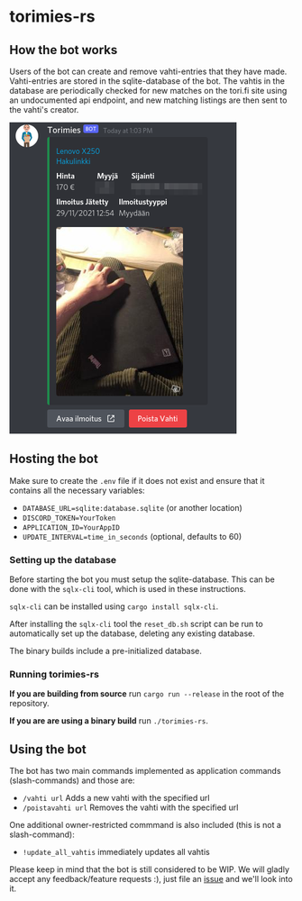 # torimies-rs

## How the bot works

Users of the bot can create and remove vahti-entries that they have made. Vahti-entries are stored in the sqlite-database of the bot.
The vahtis in the database are periodically checked for new matches on the tori.fi site using an undocumented api endpoint, and new matching listings are then sent to the vahti's creator.

![](./media/demo.png)

## Hosting the bot

Make sure to create the `.env` file if it does not exist and ensure that it contains all the necessary variables:
* `DATABASE_URL=sqlite:database.sqlite` (or another location)
* `DISCORD_TOKEN=YourToken`
* `APPLICATION_ID=YourAppID`
* `UPDATE_INTERVAL=time_in_seconds` (optional, defaults to 60)

### Setting up the database

Before starting the bot you must setup the sqlite-database. This can be done with the `sqlx-cli` tool, which is used in these instructions.

`sqlx-cli` can be installed using `cargo install sqlx-cli`.

After installing the `sqlx-cli` tool the `reset_db.sh` script can be run
to automatically set up the database, deleting any existing database.

The binary builds include a pre-initialized database.

### Running torimies-rs

**If you are building from source** run `cargo run --release` in the root of the repository.

**If you are are using a binary build** run `./torimies-rs`.

## Using the bot

The bot has two main commands implemented as application commands (slash-commands)
and those are:
* `/vahti url` Adds a new vahti with the specified url
* `/poistavahti url` Removes the vahti with the specified url

One additional owner-restricted commmand is also included (this is not a slash-command):
* `!update_all_vahtis` immediately updates all vahtis


Please keep in mind that the bot is still considered to be WIP.
We will gladly accept any feedback/feature requests :), just file an [issue](https://github.com/lajp/torimies-rs/issues) and we'll look into it.
